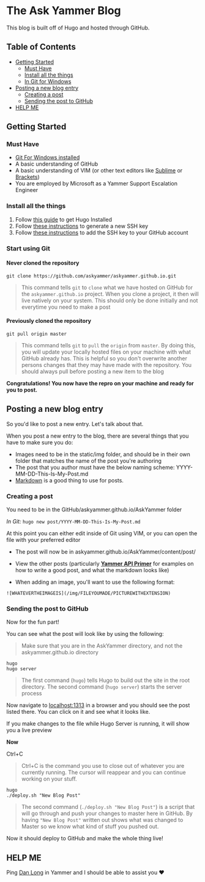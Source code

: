 # The Ask Yammer Blog

This blog is built off of Hugo and hosted through GitHub.

## Table of Contents
- [Getting Started](#getting-started)
  * [Must Have](#must-have)
  * [Install all the things](#install-all-the-things)
  * [In Git for Windows](#in-git-for-windows)
- [Posting a new blog entry](#posting-a-new-blog-entry)
  * [Creating a post](#creating-a-post)
  * [Sending the post to GitHub](#sending-the-post-to-github)
- [HELP ME](#help-me)

## Getting Started

### Must Have
* [Git For Windows installed](https://git-scm.com/download/win)
* A basic understanding of GitHub
* A basic understanding of VIM (or other text editors like [Sublime](https://www.sublimetext.com/) or [Brackets](http://brackets.io/))
* You are employed by Microsoft as a Yammer Support Escalation Engineer


### Install all the things

1. Follow [this guide](https://gohugo.io/getting-started/installing/#windows) to get Hugo Installed
2. Follow [these instructions](https://help.github.com/articles/generating-a-new-ssh-key-and-adding-it-to-the-ssh-agent/) to generate a new SSH key
3. Follow [these instructions](https://help.github.com/articles/adding-a-new-ssh-key-to-your-github-account/) to add the SSH key to your GitHub account

### Start using Git

#### Never cloned the repository
`git clone https://github.com/askyammer/askyammer.github.io.git`
> This command tells `git` to `clone` what we have hosted on GitHub for the `askyammer.github.io` project. When you clone a project, it then will live natively on your system. This should only be done initially and not everytime you need to make a post

#### Previously cloned the repository
`git pull origin master`
> This command tells `git` to `pull` the `origin` from `master`. By doing this, you will update your locally hosted files on your machine with what GitHub already has. This is helpful so you don't overwrite another persons changes that they may have made with the repository. You should always pull before posting a new item to the blog

**Congratulations! You now have the repro on your machine and ready for you to post.**

## Posting a new blog entry

So you'd like to post a new entry. Let's talk about that.

When you post a new entry to the blog, there are several things that you have to make sure you do:

* Images need to be in the static/img folder, and should be in their own folder that matches the name of the post you're authoring
* The post that you author must have the below naming scheme:
YYYY-MM-DD-This-Is-My-Post.md
* [Markdown](https://github.com/adam-p/markdown-here/wiki/Markdown-Cheatsheet) is a good thing to use for posts.

### Creating a post
You need to be in the GitHub/askyammer.github.io/AskYammer folder

_In Git:_
`hugo new post/YYYY-MM-DD-This-Is-My-Post.md`

At this point you can either edit inside of Git using VIM, or you can open the file with your preferred editor

* The post will now be in askyammer.github.io/AskYammer/content/post/

* View the other posts (particularly [**Yammer API Primer**](https://github.com/askyammer/askyammer.github.io/edit/master/AskYammer/content/post/2017-09-05-Yammer-API-Primer.md) for examples on how to write a good post, and what the markdown looks like)

* When adding an image, you'll want to use the following format:

`![WHATEVERTHEIMAGEIS](/img/FILEYOUMADE/PICTUREWITHEXTENSION)`

### Sending the post to GitHub
Now for the fun part!

You can see what the post will look like by using the following:

> Make sure that you are in the AskYammer directory, and not the askyammer.github.io directory

````
hugo
hugo server
````
> The first command (`hugo`) tells Hugo to build out the site in the root directory. The second command (`hugo server`) starts the server process

Now navigate to [localhost:1313](http://localhost:1313) in a browser and you should see the post listed there. You can click on it and see what it looks like. 

If you make changes to the file while Hugo Server is running, it will show you a live preview

**Now**

Ctrl+C
> Ctrl+C is the command you use to close out of whatever you are currently running. The cursor will reappear and you can continue working on your stuff.

````
hugo
./deploy.sh "New Blog Post"
````
> The second command (`./deploy.sh "New Blog Post"`) is a script that will go through and push your changes to master here in GitHub. By having `"New Blog Post"` written out shows what was changed to Master so we know what kind of stuff you pushed out.

Now it should deploy to GitHub and make the whole thing live!

## HELP ME
Ping [Dan Long](https://www.yammer.com/microsoft.com/#/users/1510044728) in Yammer and I should be able to assist you :heart:
